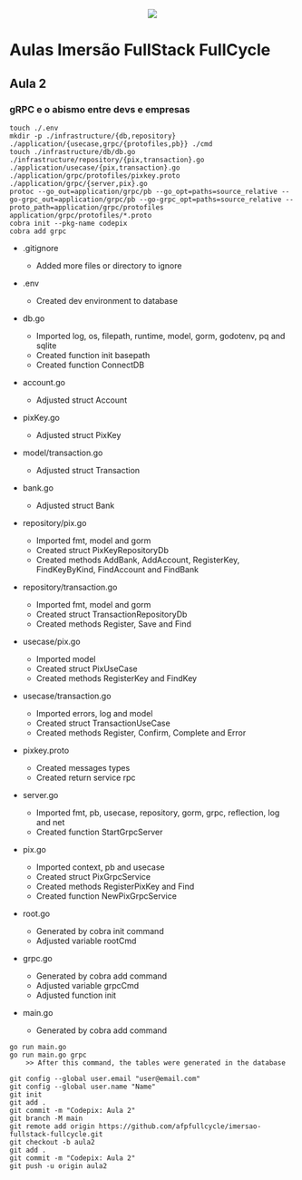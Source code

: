 <p align="center">
    <img src="https://events-fullcycle.s3.amazonaws.com/events-fullcycle/static/site/img/grupo_4417.png" />
</p>

# Aulas Imersão FullStack FullCycle

## Aula 2

### gRPC e o abismo entre devs e empresas

```terminal
touch ./.env
mkdir -p ./infrastructure/{db,repository} ./application/{usecase,grpc/{protofiles,pb}} ./cmd
touch ./infrastructure/db/db.go ./infrastructure/repository/{pix,transaction}.go ./application/usecase/{pix,transaction}.go ./application/grpc/protofiles/pixkey.proto ./application/grpc/{server,pix}.go
protoc --go_out=application/grpc/pb --go_opt=paths=source_relative --go-grpc_out=application/grpc/pb --go-grpc_opt=paths=source_relative --proto_path=application/grpc/protofiles application/grpc/protofiles/*.proto
cobra init --pkg-name codepix
cobra add grpc
```

- .gitignore
    - Added more files or directory to ignore

- .env
    - Created dev environment to database

- db.go
    - Imported log, os, filepath, runtime, model, gorm, godotenv, pq and sqlite
    - Created function init basepath
    - Created function ConnectDB

- account.go
    - Adjusted struct Account

- pixKey.go
    - Adjusted struct PixKey

- model/transaction.go
    - Adjusted struct Transaction

- bank.go
    - Adjusted struct Bank

- repository/pix.go
    - Imported fmt, model and gorm
    - Created struct PixKeyRepositoryDb
    - Created methods AddBank, AddAccount, RegisterKey, FindKeyByKind, FindAccount and FindBank

- repository/transaction.go
    - Imported fmt, model and gorm
    - Created struct TransactionRepositoryDb
    - Created methods Register, Save and Find

- usecase/pix.go
    - Imported model
    - Created struct PixUseCase
    - Created methods RegisterKey and FindKey

- usecase/transaction.go
    - Imported errors, log and model
    - Created struct TransactionUseCase
    - Created methods Register, Confirm, Complete and Error

- pixkey.proto
    - Created messages types
    - Created return service rpc

- server.go
    - Imported fmt, pb, usecase, repository, gorm, grpc, reflection, log and net
    - Created function StartGrpcServer

- pix.go
    - Imported context, pb and usecase
    - Created struct PixGrpcService
    - Created methods RegisterPixKey and Find
    - Created function NewPixGrpcService

- root.go
    - Generated by cobra init command
    - Adjusted variable rootCmd

- grpc.go
    - Generated by cobra add command
    - Adjusted variable grpcCmd
    - Adjusted function init

- main.go
    - Generated by cobra add command

```terminal
go run main.go
go run main.go grpc
    >> After this command, the tables were generated in the database
```

```terminal
git config --global user.email "user@email.com"
git config --global user.name "Name"
git init
git add .
git commit -m "Codepix: Aula 2"
git branch -M main
git remote add origin https://github.com/afpfullcycle/imersao-fullstack-fullcycle.git
git checkout -b aula2
git add .
git commit -m "Codepix: Aula 2"
git push -u origin aula2
```
